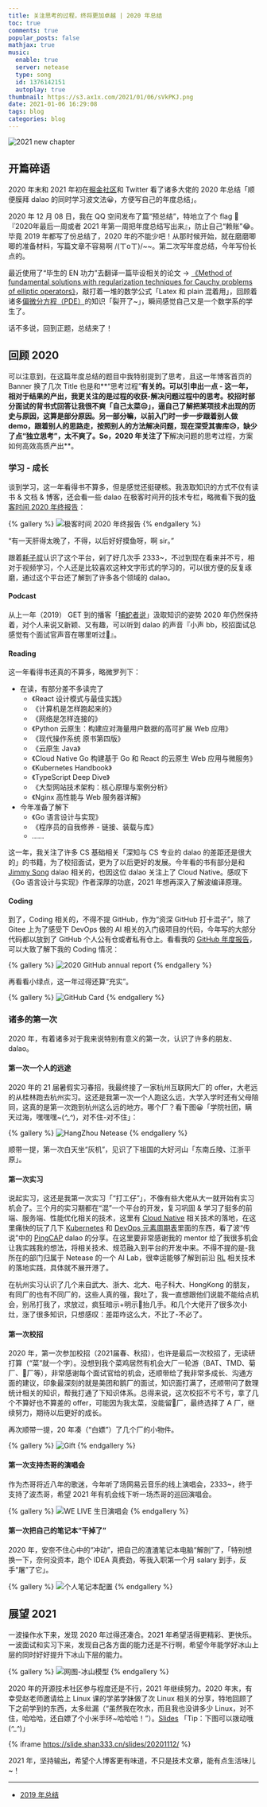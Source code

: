 ```yaml
---
title: 关注思考的过程，终将更加卓越 | 2020 年总结
toc: true
comments: true
popular_posts: false
mathjax: true
music:
  enable: true
  server: netease
  type: song
  id: 1376142151
  autoplay: true
thumbnail: https://s3.ax1x.com/2021/01/06/sVkPKJ.png
date: 2021-01-06 16:29:08
tags: blog
categories: blog
---
```


![2021 new chapter](https://s3.ax1x.com/2021/01/07/sZGi24.png)

<!-- more -->

## 开篇碎语

2020 年末和 2021 年初在[掘金社区](https://juejin.cn/post/6901125532729999374)和 Twitter 看了诸多大佬的 2020 年总结「顺便膜拜 dalao 的同时学习波文法😀，方便写自己的年度总结」。

2020 年 12 月 08 日，我在 QQ 空间发布了篇“预总结”，特地立了个 flag 🚩『2020年最后一周或者 2021 年第一周把年度总结写出来』，防止自己“赖账”😂。毕竟 2019 年都写了份总结了，2020 年的不能少吧！从那时候开始，就在磨磨唧唧的准备材料，写篇文章不容易啊 /(ㄒoㄒ)/~~。第二次写年度总结，今年写份长点的。

最近使用了“毕生的 EN 功力”去翻译一篇毕设相关的论文 -> [《Method of fundamental solutions with regularization techniques for Cauchy problems of elliptic operators》](https://www.sciencedirect.com/science/article/abs/pii/S0955799706001433)，敲打着一堆的数学公式「Latex 和 plain 混着用」，回顾着诸多[偏微分方程（PDE）](https://en.wikipedia.org/wiki/Partial_differential_equation)的知识「裂开了~」，瞬间感觉自己又是一个数学系的学生了。

话不多说，回到正题，总结来了！

## 回顾 2020

可以注意到，在这篇年度总结的题目中我特别提到了思考，且这一年博客首页的 Banner 换了几次 Title 也是和**“思考过程”**有关的。可以引申出一点 - 这一年，相对于结果的产出，我更关注的是过程的收获-解决问题过程中的思考。校招时部分面试的背书式回答让我很不爽「自己太菜😒」，逼自己了解把某项技术出现的历史与原因，这算是部分原因。另一部分嘛，以前入门时一步一步跟着别人做 demo，跟着别人的思路走，按照别人的方法解决问题，现在深受其害库😥，缺少了点“独立思考”，太不爽了。So，2020 年关注了下**解决问题的思考过程，方案如何高效高质产出**。

### 学习 - 成长

谈到学习，这一年看得书不算多，但是感觉还挺硬核。我汲取知识的方式不仅有读书 & 文档 & 博客，还会看一些 dalao 在极客时间开的技术专栏，略微看下我的[极客时间 2020 年终报告](https://promo.geekbang.org/activity/report-2020/3EBF3AE4863D57)：

{% gallery %}
![极客时间 2020 年终报告](https://s3.ax1x.com/2021/01/06/sVT2Z9.jpg)
{% endgallery %}

“有一天肝得太晚了，不得，以后好好摸鱼呀，啊 sir。”

跟着[耗子叔](https://coolshell.cn/haoel)认识了这个平台，剁了好几次手 2333~，不过到现在看来并不亏，相对于视频学习，个人还是比较喜欢这种文字形式的学习的，可以很方便的反复琢磨，通过这个平台还了解到了许多各个领域的 dalao。

#### Podcast

从上一年（2019） GET 到的播客「[捕蛇者说](https://pythonhunter.org/)」汲取知识的姿势 2020 年仍然保持着，对个人来说又新颖、又有趣，可以听到 dalao 的声音『小声 bb，校招面试总感觉有个面试官声音在哪里听过🤣』。

#### Reading

这一年看得书还真的不算多，略微罗列下：

- 在读，有部分差不多读完了
  - 《React 设计模式与最佳实践》
  - 《计算机是怎样跑起来的》
  - 《网络是怎样连接的》
  - 《Python 云原生：构建应对海量用户数据的高可扩展 Web 应用》
  - 《现代操作系统 原书第四版》
  - 《云原生 Java》
  - 《Cloud Native Go 构建基于 Go 和 React 的云原生 Web 应用与微服务》
  - 《Kubernetes Handbook》
  - 《TypeScript Deep Dive》
  - 《大型网站技术架构：核心原理与案例分析》
  - 《Nginx 高性能与 Web 服务器详解》
- 今年准备了解下
  - 《Go 语言设计与实现》
  - 《程序员的自我修养 - 链接、装载与库》
  - ......

这一年，我关注了许多 CS 基础相关「深知与 CS 专业的 dalao 的差距还是很大的」的书籍，为了校招面试，更为了以后更好的发展。今年看的书有部分是和 [Jimmy Song](https://jimmysong.io/about/) dalao 相关的，也因这位 dalao 关注上了 Cloud Native。感叹下《Go 语言设计与实现》作者深厚的功底，2021 年想再深入了解波编译原理。

#### Coding

到了，Coding 相关的，不得不提 GitHub，作为“资深 GitHub 打卡混子”，除了 Gitee 上为了感受下 DevOps 做的 AI 相关的入门级项目的代码，今年写的大部分代码都以放到了 GitHub 个人公有仓或者私有仓上。看看我的 [GitHub 年度报告](https://report.mdnice.com/)，可以大致了解下我的 Coding 情况：

{% gallery %}
![2020 GitHub annual report](https://s3.ax1x.com/2021/01/06/sZSA2j.jpg)
{% endgallery %}

再看看小绿点，这一年过得还算“充实”。

{% gallery %}
![GitHub Card](https://s3.ax1x.com/2021/01/06/sZSRdf.png)
{% endgallery %}

### 诸多的第一次

2020 年，有着诸多对于我来说特别有意义的第一次，认识了许多的朋友、dalao。

#### 第一次一个人的远途

2020 年的 21 届暑假实习春招，我最终接了一家杭州互联网大厂的 offer，大老远的从桂林跑去杭州实习。这还是我第一次一个人跑这么远，大学入学时还有父母陪同，这真的是第一次跑到杭州这么远的地方。哪个厂？看下图😀「学院社团，瞒天过海，嘿嘿嘿~(*^_^*)，对不住-对不住」：

{% gallery %}
![HangZhou Netease](https://cdn.jsdelivr.net/gh/ssmath/picgo-pic/img/20210106231223.jpg)
{% endgallery %}

顺带一提，第一次白天坐“灰机”，见识了下祖国的大好河山「东南丘陵、江浙平原」。

#### 第一次实习

说起实习，这还是我第一次实习「“打工仔”」，不像有些大佬从大一就开始有实习机会了。三个月的实习期都在“混”一个平台的开发，复习巩固 & 学习了挺多的前端、服务端、性能优化相关的技术，这里有 [Cloud Native](https://cloudnative.to/) 相关技术的落地，在这里痛快的玩了几下 [Kubernetes](https://kubernetes.io/) 和 [DevOps 元素周期表](https://xebialabs.com/periodic-table-of-devops-tools/)里面的东西，看了波“传说”中的 [PingCAP](https://pingcap.com/about-cn/) dalao 的分享。在这里要非常感谢我的 mentor 给了我很多机会让我实践我的想法，将相关技术、规范融入到平台的开发中来。不得不提的是-我所在的部门归属于 Netease 的一个 AI Lab，很幸运能够了解到前沿 [RL](https://easyai.tech/ai-definition/reinforcement-learning/) 相关技术的落地实践，具体就不展开港了。

在杭州实习认识了几个来自武大、浙大、北大、电子科大、HongKong 的朋友，有同厂的也有不同厂的，这些人真的强，我吐了，我一直想跟他们说能不能给点机会，别吊打我了，求放过，疯狂暗示+明示🤪抬几手。和几个大佬开了很多次小灶，涨了很多知识，只想感叹：差距咋这么大，不比了-不必了。

#### 第一次校招

2020 年，第一次参加校招（2021届春、秋招），也许是最后一次校招了，无读研打算（“菜”就一个字）。没想到我个菜鸡居然有机会大厂一轮游（BAT、TMD、菊厂、🐖厂等），非常感谢每个面试官给的机会，还顺带给了我非常多成长、沟通方面的建议，印象最深刻的就是美团和鹅厂的面试，知识面打满了，还顺带问了数理统计相关的知识，帮我打通了下知识体系。总得来说，这次校招不亏不亏，拿了几个不算好也不算差的 offer，可能因为我太菜，没能留🐖厂，最终选择了 A 厂，继续努力，期待以后更好的成长。

再次顺带一提，20 年凑（“白嫖”）了几个厂的小物件。

{% gallery %}
![Gift](https://s3.ax1x.com/2021/01/07/selsFU.jpg)
{% endgallery %}

#### 第一次支持杰哥的演唱会

作为杰哥将近八年的歌迷，今年听了场网易云音乐的线上演唱会，2333~，终于支持了波杰哥，希望 2021 年有机会线下听一场杰哥的巡回演唱会。

{% gallery %}
![WE LIVE 生日演唱会](https://s3.ax1x.com/2021/01/06/sZlajI.jpg)
{% endgallery %}

#### 第一次把自己的笔记本“干掉了”

2020 年，安奈不住心中的“冲动”，把自己的渣渣笔记本电脑“解剖”了，「特别想换一下，奈何没资本，跑个 IDEA 真费劲，等我入职第一个月 salary 到手，反手“屠”了它」。

{% gallery %}
![个人笔记本配置](https://s3.ax1x.com/2021/01/06/sZlwut.jpg)
{% endgallery %}

## 展望 2021

一波操作水下来，发现 2020 年过得还凑合。2021 年希望活得更精彩、更快乐。一波面试和实习下来，发现自己各方面的能力还是不行啊，希望今年能学好冰山上层的同时好好提升下冰山下层的能力。

{% gallery %}
![网图-冰山模型](https://s3.ax1x.com/2021/01/06/sZlXK1.png)
{% endgallery %}

2020 年的开源技术社区参与程度还是不行，2021 年继续努力。2020 年末，有幸受赵老师邀请给上 Linux 课的学弟学妹做了次 Linux 相关的分享，特地回顾了下之前学到的东西，太多纰漏（“虽然我在吹水，而且我也没讲多少 Linux，对不住，哈哈哈，还白嫖了个小米手环~哈哈哈！”）。[Slides](https://slide.shan333.cn/slides/20201112/) 「Tip：下图可以拨动哦(*^_^*)」

{% iframe https://slide.shan333.cn/slides/20201112/ %}

2021 年，坚持输出，希望个人博客更有味道，不只是技术文章，能有点生活味儿~！

---

- [2019 年总结](https://shansan.top/2019/12/31/2019%E5%B9%B4%E6%80%BB%E7%BB%93/)
